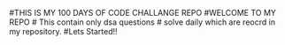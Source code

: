 #THIS IS MY 100 DAYS OF CODE CHALLANGE REPO
          #WELCOME TO MY REPO 
          # This contain only dsa questions 
        # solve daily which are reocrd in my repository.
        #Lets Started!!
          
